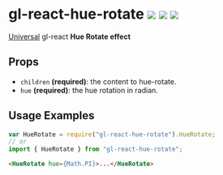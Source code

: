 # gl-react-hue-rotate ![](https://img.shields.io/npm/v/gl-react-hue-rotate.svg) ![](https://img.shields.io/badge/gl--react-2.1-05F561.svg) ![](https://img.shields.io/badge/gl--react-dom%20%7C%20native-f90.svg)

[Universal](https://projectseptemberinc.gitbooks.io/gl-react/content/docs/universal.html) gl-react **Hue Rotate effect**

## Props

* `children` **(required)**: the content to hue-rotate.
* `hue` **(required)**: the hue rotation in radian.

## Usage Examples

```js
var HueRotate = require("gl-react-hue-rotate").HueRotate;
// or
import { HueRotate } from "gl-react-hue-rotate";
```

```html
<HueRotate hue={Math.PI}>...</HueRotate>
```
